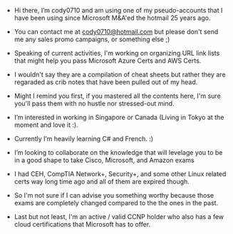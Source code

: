 - Hi there, I’m cody0710 and am using one of my pseudo-accounts that I have been using since Microsoft M&A'ed the hotmail 25 years ago.
- You can contact me at cody0710@hotmail.com but please don't send me any sales promo campaigns, or something else ;)
- Speaking of current activities, I'm working on organizing URL link lists that might help you pass Microsoft Azure Certs and AWS Certs.
- I wouldn't say they are a compilation of cheat sheets but rather they are regaraded as crib notes that have been pulled out of my head.
- Might I remind you first, if you mastered all the contents here, I'm sure you'll pass them with no hustle nor stressed-out mind.

- I’m interested in working in Singapore or Canada (Living in Tokyo at the moment and love it :).
- Currently I’m heavily learning C# and French. :)
- I’m looking to collaborate on the knowledge that will levelage you to be in a good shape to take Cisco, Microsoft, and Amazon exams
- I had CEH, CompTIA Network+, Security+, and some other Linux related certs way long time ago and all of them are expired though. 
- So I'm not sure if I can advise you something worthy because those exams are completely changed compared to the the ones in the past.
- Last but not least, I'm an active / valid CCNP holder who also has a few cloud certifications that Microsoft has to offer.

<!---
cody0710/cody0710 is a ✨ special ✨ repository because its `README.md` (this file) appears on your GitHub profile.
You can click the Preview link to take a look at your changes.
--->
